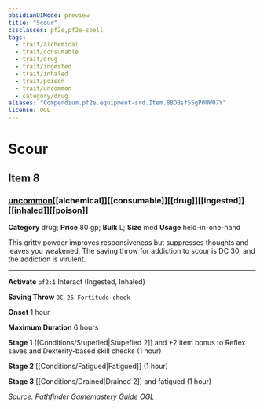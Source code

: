 ```yaml
---
obsidianUIMode: preview
title: "Scour"
cssclasses: pf2e,pf2e-spell
tags:
  - trait/alchemical
  - trait/consumable
  - trait/drug
  - trait/ingested
  - trait/inhaled
  - trait/poison
  - trait/uncommon
  - category/drug
aliases: "Compendium.pf2e.equipment-srd.Item.8BDBsf55gP0UW07Y"
license: OGL
---
```

# Scour
## Item 8
### [uncommon](uncommon "Uncommon Rarity Trait")[[alchemical]][[consumable]][[drug]][[ingested]][[inhaled]][[poison]]

**Category** drug; 
**Price** 80 gp; 
**Bulk** L; **Size** med
**Usage** held-in-one-hand

This gritty powder improves responsiveness but suppresses thoughts and leaves you weakened. The saving throw for addiction to scour is DC 30, and the addiction is virulent.

* * *

**Activate** `pf2:1` Interact (Ingested, Inhaled)

**Saving Throw** `DC 25 Fortitude check`

**Onset** 1 hour

**Maximum Duration** 6 hours

**Stage 1** [[Conditions/Stupefied|Stupefied 2]] and +2 item bonus to Reflex saves and Dexterity-based skill checks (1 hour)

**Stage 2** [[Conditions/Fatigued|Fatigued]] (1 hour)

**Stage 3** [[Conditions/Drained|Drained 2]] and fatigued (1 hour)

*Source: Pathfinder Gamemastery Guide*
*OGL*